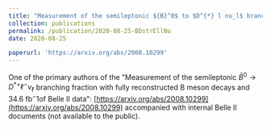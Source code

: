 ```yaml
---
title: "Measurement of the semileptonic ${B}^0$ to $D^{*} l nu_l$ branching fraction with fully reconstructed $B$ meson decays and 34.6 fb$^{-1}$ of Belle II data."
collection: publications
permalink: /publication/2020-08-25-BDstrEllNu
date: 2020-08-25

paperurl: 'https://arxiv.org/abs/2008.10299'
---
```


One of the primary authors of the "Measurement of the semileptonic $\bar{B}^0 \rightarrow D^{*+} \ell^{-} \nu_{\ell}$ branching fraction with fully reconstructed B meson decays and 34.6 fb${^−1}$of Belle II data": [https://arxiv.org/abs/2008.10299](https://arxiv.org/abs/2008.10299) accompanied with internal Belle II documents (not available to the public).